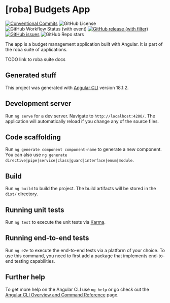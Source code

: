# [roba] Budgets App

<!-- TODO Downloads from ghcr.io -->

[![Conventional Commits](https://img.shields.io/badge/Conventional%20Commits-1.0.0-yellow.svg)](https://conventionalcommits.org)
![GitHub License](https://img.shields.io/github/license/simplyRoba/roba-budgets-app?link=https%3A%2F%2Fgithub.com%2FsimplyRoba%2Froba-budgets-app%2Fblob%2Fmain%2FLICENSE)
![GitHub Workflow Status (with event)](https://img.shields.io/github/actions/workflow/status/simplyRoba/roba-budgets-app/run-tests.yaml?link=https%3A%2F%2Fgithub.com%2FsimplyRoba%2Froba-budgets-app%2Factions%2Fworkflows%2Frun-tests.yaml%3Fquery%3Dbranch%253Amain)
[![GitHub release (with filter)](https://img.shields.io/github/v/release/simplyRoba/roba-budgets-app?link=https%3A%2F%2Fgithub.com%2FsimplyRoba%2Froba-budgets-app%2Freleases)](https://github.com/simplyRoba/roba-budgets-app/releases)
[![GitHub issues](https://img.shields.io/github/issues/simplyRoba/roba-budgets-app?link=https%3A%2F%2Fgithub.com%2FsimplyRoba%2Froba-budgets-app%2Fissues)](https://github.com/simplyRoba/roba-budgets-app/issues)
![GitHub Repo stars](https://img.shields.io/github/stars/simplyRoba/roba-budgets-app)

The app is a budget management application built with Angular. It is part of the roba suite of applications.

TODO link to roba suite docs

## Generated stuff

This project was generated with [Angular CLI](https://github.com/angular/angular-cli) version 18.1.2.

## Development server

Run `ng serve` for a dev server. Navigate to `http://localhost:4200/`. The application will automatically reload if you change any of the source files.

## Code scaffolding

Run `ng generate component component-name` to generate a new component. You can also use `ng generate directive|pipe|service|class|guard|interface|enum|module`.

## Build

Run `ng build` to build the project. The build artifacts will be stored in the `dist/` directory.

## Running unit tests

Run `ng test` to execute the unit tests via [Karma](https://karma-runner.github.io).

## Running end-to-end tests

Run `ng e2e` to execute the end-to-end tests via a platform of your choice. To use this command, you need to first add a package that implements end-to-end testing capabilities.

## Further help

To get more help on the Angular CLI use `ng help` or go check out the [Angular CLI Overview and Command Reference](https://angular.dev/tools/cli) page.
